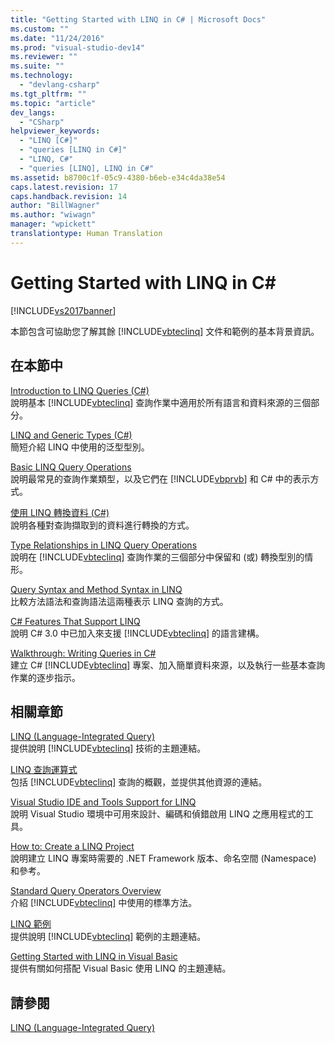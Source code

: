 ```yaml
---
title: "Getting Started with LINQ in C# | Microsoft Docs"
ms.custom: ""
ms.date: "11/24/2016"
ms.prod: "visual-studio-dev14"
ms.reviewer: ""
ms.suite: ""
ms.technology: 
  - "devlang-csharp"
ms.tgt_pltfrm: ""
ms.topic: "article"
dev_langs: 
  - "CSharp"
helpviewer_keywords: 
  - "LINQ [C#]"
  - "queries [LINQ in C#]"
  - "LINQ, C#"
  - "queries [LINQ], LINQ in C#"
ms.assetid: b8700c1f-05c9-4380-b6eb-e34c4da38e54
caps.latest.revision: 17
caps.handback.revision: 14
author: "BillWagner"
ms.author: "wiwagn"
manager: "wpickett"
translationtype: Human Translation
---
```

# Getting Started with LINQ in C#
[!INCLUDE[vs2017banner](../../../../csharp/includes/vs2017banner.md)]

本節包含可協助您了解其餘 [!INCLUDE[vbteclinq](../../../../csharp/includes/vbteclinq_md.md)] 文件和範例的基本背景資訊。  
  
## 在本節中  
 [Introduction to LINQ Queries \(C\#\)](../../../../csharp/programming-guide/concepts/linq/introduction-to-linq-queries.md)  
 說明基本 [!INCLUDE[vbteclinq](../../../../csharp/includes/vbteclinq_md.md)] 查詢作業中適用於所有語言和資料來源的三個部分。  
  
 [LINQ and Generic Types \(C\#\)](../../../../csharp/programming-guide/concepts/linq/linq-and-generic-types.md)  
 簡短介紹 LINQ 中使用的泛型型別。  
  
 [Basic LINQ Query Operations](../../../../csharp/programming-guide/concepts/linq/basic-linq-query-operations.md)  
 說明最常見的查詢作業類型，以及它們在 [!INCLUDE[vbprvb](../../../../csharp/programming-guide/concepts/linq/includes/vbprvb_md.md)] 和 C\# 中的表示方式。  
  
 [使用 LINQ 轉換資料 \(C\#\)](../../../../csharp/programming-guide/concepts/linq/data-transformations-with-linq.md)  
 說明各種對查詢擷取到的資料進行轉換的方式。  
  
 [Type Relationships in LINQ Query Operations](../../../../csharp/programming-guide/concepts/linq/type-relationships-in-linq-query-operations.md)  
 說明在 [!INCLUDE[vbteclinq](../../../../csharp/includes/vbteclinq_md.md)] 查詢作業的三個部分中保留和 \(或\) 轉換型別的情形。  
  
 [Query Syntax and Method Syntax in LINQ](../../../../csharp/programming-guide/concepts/linq/query-syntax-and-method-syntax-in-linq.md)  
 比較方法語法和查詢語法這兩種表示 LINQ 查詢的方式。  
  
 [C\# Features That Support LINQ](../../../../csharp/programming-guide/concepts/linq/features-that-support-linq.md)  
 說明 C\# 3.0 中已加入來支援 [!INCLUDE[vbteclinq](../../../../csharp/includes/vbteclinq_md.md)] 的語言建構。  
  
 [Walkthrough: Writing Queries in C\#](../../../../csharp/programming-guide/concepts/linq/walkthrough-writing-queries-linq.md)  
 建立 C\# [!INCLUDE[vbteclinq](../../../../csharp/includes/vbteclinq_md.md)] 專案、加入簡單資料來源，以及執行一些基本查詢作業的逐步指示。  
  
## 相關章節  
 [LINQ \(Language\-Integrated Query\)](../Topic/LINQ%20\(Language-Integrated%20Query\).md)  
 提供說明 [!INCLUDE[vbteclinq](../../../../csharp/includes/vbteclinq_md.md)] 技術的主題連結。  
  
 [LINQ 查詢運算式](../../../../csharp/programming-guide/linq-query-expressions/index.md)  
 包括 [!INCLUDE[vbteclinq](../../../../csharp/includes/vbteclinq_md.md)] 查詢的概觀，並提供其他資源的連結。  
  
 [Visual Studio IDE and Tools Support for LINQ](../../../../visual-basic/programming-guide/concepts/linq/visual-studio-ide-and-tools-support-for-linq.md)  
 說明 Visual Studio 環境中可用來設計、編碼和偵錯啟用 LINQ 之應用程式的工具。  
  
 [How to: Create a LINQ Project](../Topic/How%20to:%20Create%20a%20LINQ%20Project.md)  
 說明建立 LINQ 專案時需要的 .NET Framework 版本、命名空間 \(Namespace\) 和參考。  
  
 [Standard Query Operators Overview](../../../../visual-basic/programming-guide/concepts/linq/standard-query-operators-overview.md)  
 介紹 [!INCLUDE[vbteclinq](../../../../csharp/includes/vbteclinq_md.md)] 中使用的標準方法。  
  
 [LINQ 範例](../Topic/LINQ%20Samples.md)  
 提供說明 [!INCLUDE[vbteclinq](../../../../csharp/includes/vbteclinq_md.md)] 範例的主題連結。  
  
 [Getting Started with LINQ in Visual Basic](../../../../visual-basic/programming-guide/concepts/linq/getting-started-with-linq.md)  
 提供有關如何搭配 Visual Basic 使用 LINQ 的主題連結。  
  
## 請參閱  
 [LINQ \(Language\-Integrated Query\)](../Topic/LINQ%20\(Language-Integrated%20Query\).md)
